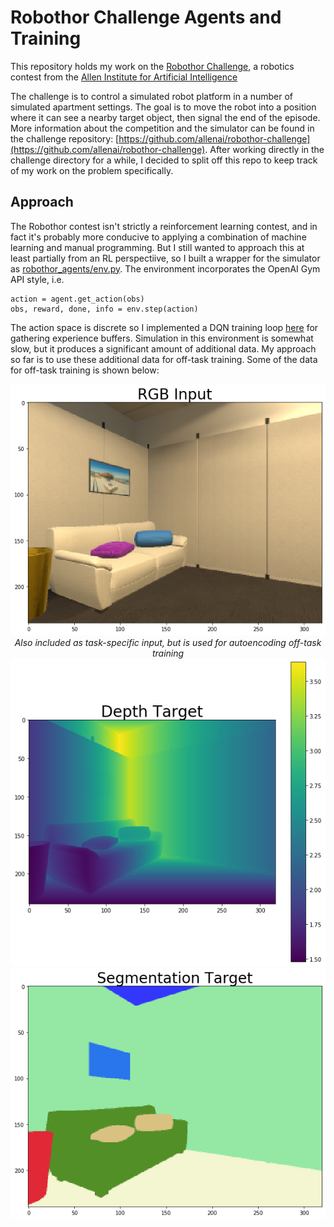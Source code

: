 # Robothor Challenge Agents and Training

This repository holds my work on the [Robothor Challenge](https://ai2thor.allenai.org/robothor/challenge/), a robotics contest from the [Allen Institute for Artificial Intelligence](https://allenai.org/)

The challenge is to control a simulated robot platform in a number of simulated apartment settings. The goal is to move the robot into a position where it can see a nearby target object, then signal the end of the episode. More information about the competition and the simulator can be found in the challenge repository: [https://github.com/allenai/robothor-challenge](https://github.com/allenai/robothor-challenge). After working directly in the challenge directory for a while, I decided to split off this repo to keep track of my work on the problem specifically.

## Approach

The Robothor contest isn't strictly a reinforcement learning contest, and in fact it's probably more conducive to applying a combination of machine learning and manual programming. But I still wanted to approach this at least partially from an RL perspectiive, so I built a wrapper for the simulator as [robothor_agents/env.py](https://github.com/riveSunder/RobothorAgents/blob/master/robothor_agents/env.py). The environment incorporates the OpenAI Gym API style, i.e.

```
action = agent.get_action(obs)
obs, reward, done, info = env.step(action)
```

The action space is discrete so I implemented a DQN training loop [here](https://github.com/riveSunder/RobothorAgents/blob/master/robothor_agents/dqn.py) for gathering experience buffers. Simulation in this environment is somewhat slow, but it produces a significant amount of additional data. My approach so far is to use these additional data for off-task training. Some of the data for off-task training is shown below:

<div align="center">
    <img src="assets/RGBInput.png"><br>
    <em>Also included as task-specific input, but is used for autoencoding off-task training</em>
    <img src="assets/DepthTarget.png">
    <img src="assets/SegTarget.png">
    
</div>
    
     


